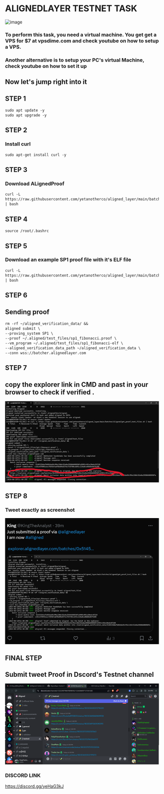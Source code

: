 # ALIGNEDLAYER TESTNET TASK
![image](https://pbs.twimg.com/profile_banners/1752189672770469888/1715971691/1500x500)

### To perform this task, you need a virtual machine. You get get a VPS for $7 at vpsdime.com and check youtube on how to setup a VPS. 

### Another alternative is to setup your PC's virtual Machine, check youtube on how to set it up

## Now let's jump right into it
## STEP 1
```
sudo apt update -y
sudo apt upgrade -y
```
## STEP 2
### Install curl 
```
sudo apt-get install curl -y
```
## STEP 3
### Download ALignedProof 

```
curl -L https://raw.githubusercontent.com/yetanotherco/aligned_layer/main/batcher/aligned/install_aligned.sh | bash
```
## STEP 4
```
source /root/.bashrc
```

## STEP 5
### Download an example SP1 proof file with it's ELF file 

```
curl -L https://raw.githubusercontent.com/yetanotherco/aligned_layer/main/batcher/aligned/get_proof_test_files.sh | bash
```

## STEP 6

## Sending proof 


```
rm -rf ~/aligned_verification_data/ &&
aligned submit \
--proving_system SP1 \
--proof ~/.aligned/test_files/sp1_fibonacci.proof \
--vm_program ~/.aligned/test_files/sp1_fibonacci-elf \
--aligned_verification_data_path ~/aligned_verification_data \
--conn wss://batcher.alignedlayer.com
```
## STEP 7
## copy the explorer link in CMD and past in your browser to check if verified . 
![image](AlignedLayer/explorer-picture)


## STEP 8
### Tweet exactly as screenshot 
![image](AlignedLayer/tweet-proof)


## FINAL STEP
## Submit tweet Proof in Dscord's Testnet channel
![image](AlignedLayer/discord-proof)


### DISCORD LINK 
https://discord.gg/yeHaG3kJ

